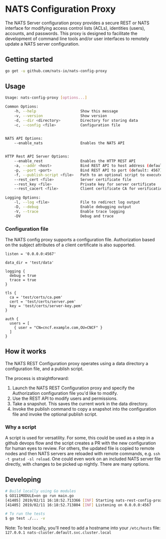 # NATS Configuration Proxy

The NATS Server configuration proxy provides a secure REST or NATS interface
for modifying access control lists (ACLs), identities (users), accounts, and
passwords.  This proxy is designed to facilitate the development of command
line tools and/or user interfaces to remotely update a NATS server
configuration.

## Getting started

```sh
go get -u github.com/nats-io/nats-config-proxy
```

## Usage

```sh
Usage: nats-config-proxy [options...]

Common Options:
    -h, --help                    Show this message
    -v, --version                 Show version
    -d, --dir <directory>         Directory for storing data
    -c, --config <file>           Configuration file


NATS API Options:
    --enable_nats                 Enables the NATS API
    

HTTP Rest API Server Options:
    --enable_rest                 Enables the HTTP REST API
    -a, --addr <host>             Bind REST API to host address (default: 0.0.0.0)
    -p, --port <port>             Bind REST API to port (default: 4567)
    -f, --publish-script <file>   Path to an optional script to execute on publish
    --rest_cert <file>            Server certificate file
    --rest_key <file>             Private key for server certificate
    --rest_cacert <file>          Client certificate CA for verification

Logging Options:
    -l, --log <file>              File to redirect log output
    -D, --debug                   Enable debugging output
    -V, --trace                   Enable trace logging
    -DV                           Debug and trace

```

### Configuration file

The NATS config proxy supports a configuration file.  Authorization based
on the subject attributes of a client certificate is also supported.

```hcl
listen = '0.0.0.0:4567'

data_dir = 'test/data'

logging {
  debug = true
  trace = true
}

tls {
  ca = 'test/certs/ca.pem'
  cert = 'test/certs/server.pem'
  key = 'test/certs/server-key.pem'
}

auth {
  users = [
    { user = "CN=cncf.example.com,OU=CNCF" }
  ]
}
```

## How it works

The NATS REST Configuration proxy operates using a data directory a
configuration file, and a publish script.

The process is straightforward:

1. Launch the NATS REST Configuration proxy and specify the Authorization
configuration file you'd like to modify.
2. Use the REST API to modify users and permissions.
3. Take a snapshot.  This saves the current work in the data directory.
4. Invoke the publish command to copy a snapshot into the configuration
file and invoke the optional publish script.

### Why a script

A script is used for versatility.  For some, this could be used as
a step in a github devops flow and the script creates a PR with the new configuration
for human eyes to review.  For others, the updated file is copied to remote nodes and
then NATS servers are reloaded with remote commands, e.g. `ssh -t gnatsd -sl reload`.
One could even work on an included NATS server file directly, with changes to be picked
up nightly.  There are many options.

## Developing

```sh
# Build locally using Go modules
$ GO111MODULE=on go run main.go
[41405] 2019/02/11 16:18:52.713366 [INF] Starting nats-rest-config-proxy v0.0.1
[41405] 2019/02/11 16:18:52.713804 [INF] Listening on 0.0.0.0:4567

# To run the tests
$ go test ./... -v
```

Note:  To test locally, you'll need to add a hostname into your `/etc/hosts` file:
`127.0.0.1 nats-cluster.default.svc.cluster.local`
